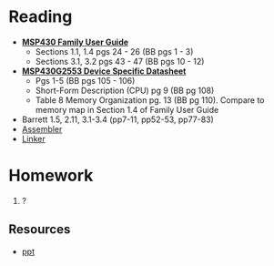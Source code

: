 # Reading

- [**MSP430 Family User Guide**](datasheets/msp430_msp430x2xx_family_users_guide.pdf)
    - Sections 1.1, 1.4 pgs 24 - 26 (BB pgs 1 - 3)
    - Sections 3.1, 3.2 pgs 43 - 47 (BB pgs 10 - 12)
- [**MSP430G2553 Device Specific Datasheet**](datasheets/msp430g2x53_2x13_mixed_sig_mcu.pdf)
    - Pgs 1-5 (BB pgs 105 - 106)
    - Short-Form Description (CPU) pg 9 (BB pg 108)
    - Table 8 Memory Organization pg. 13 (BB pg 110).  Compare to memory map in Section 1.4 of Family User Guide
- Barrett 1.5, 2.11, 3.1-3.4 (pp7-11, pp52-53, pp77-83)
- <a href="http://en.wikipedia.org/wiki/Assembler_(computing)#Assembler">Assembler</a>  
- <a href="https://en.wikipedia.org/wiki/Linker_(computing)">Linker</a>

# Homework

1. ?

## Resources

- [ppt](Lsn3-4-5.pptx)
